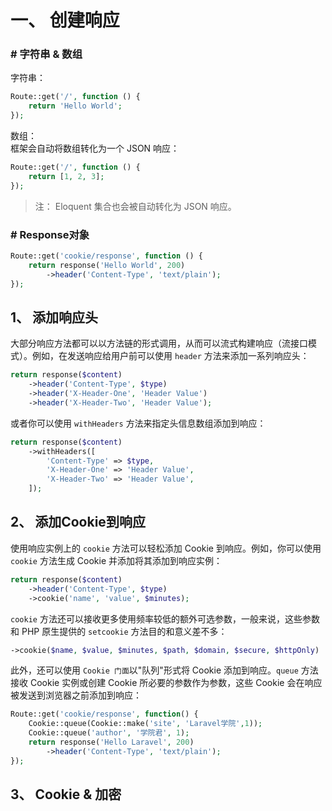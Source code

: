 # 一、 创建响应
### \# 字符串 & 数组
字符串：  
```php
Route::get('/', function () {
    return 'Hello World';
});
```
数组：  
框架会自动将数组转化为一个 JSON 响应：  
```php
Route::get('/', function () {
    return [1, 2, 3];
});
```

>注： Eloquent 集合也会被自动转化为 JSON 响应。  

### \# Response对象
```php
Route::get('cookie/response', function () {
    return response('Hello World', 200)
        ->header('Content-Type', 'text/plain');
});
```


## 1、 添加响应头
大部分响应方法都可以以方法链的形式调用，从而可以流式构建响应（流接口模式）。例如，在发送响应给用户前可以使用 `header` 方法来添加一系列响应头：  
```php
return response($content)
    ->header('Content-Type', $type)
    ->header('X-Header-One', 'Header Value')
    ->header('X-Header-Two', 'Header Value');
```
或者你可以使用 `withHeaders` 方法来指定头信息数组添加到响应：  
```php
return response($content)
    ->withHeaders([
        'Content-Type' => $type,
        'X-Header-One' => 'Header Value',
        'X-Header-Two' => 'Header Value',
    ]);
```

## 2、 添加Cookie到响应
使用响应实例上的 `cookie` 方法可以轻松添加 Cookie 到响应。例如，你可以使用 `cookie` 方法生成 Cookie 并添加将其添加到响应实例：  
```php
return response($content)
    ->header('Content-Type', $type)
    ->cookie('name', 'value', $minutes);
```
`cookie` 方法还可以接收更多使用频率较低的额外可选参数，一般来说，这些参数和 PHP 原生提供的 `setcookie` 方法目的和意义差不多：  
```php
->cookie($name, $value, $minutes, $path, $domain, $secure, $httpOnly)
```
此外，还可以使用 `Cookie 门面`以"队列"形式将 Cookie 添加到响应。`queue` 方法接收 Cookie 实例或创建 Cookie 所必要的参数作为参数，这些 Cookie 会在响应被发送到浏览器之前添加到响应：  
```php
Route::get('cookie/response', function() {
    Cookie::queue(Cookie::make('site', 'Laravel学院',1));
    Cookie::queue('author', '学院君', 1);
    return response('Hello Laravel', 200)
        ->header('Content-Type', 'text/plain');
});
```

## 3、 Cookie & 加密
